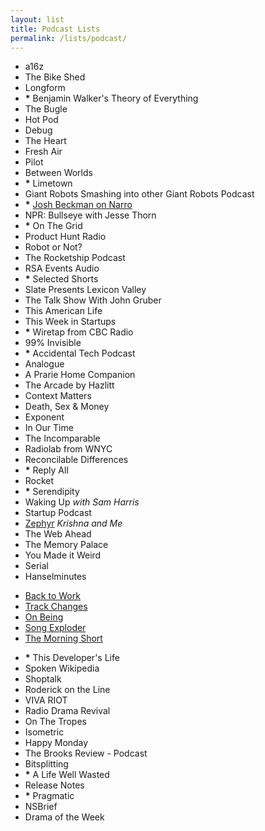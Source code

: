 ```yaml
---
layout: list
title: Podcast Lists
permalink: /lists/podcast/
---
```

<!-- list one -->
- a16z
- The Bike Shed
- Longform
- __*__ Benjamin Walker's Theory of Everything
- The Bugle
- Hot Pod
- Debug
- The Heart
- Fresh Air
- Pilot
- Between Worlds
- __*__ Limetown
- Giant Robots Smashing into other Giant Robots Podcast
- __*__ [Josh Beckman on Narro](http://narro.co)
- NPR: Bullseye with Jesse Thorn
- __*__ On The Grid
- Product Hunt Radio
- Robot or Not?
- The Rocketship Podcast
- RSA Events Audio
- __*__ Selected Shorts
- Slate Presents Lexicon Valley
- The Talk Show With John Gruber
- This American Life
- This Week in Startups
- __*__ Wiretap from CBC Radio
- 99% Invisible
- __*__ Accidental Tech Podcast
- Analogue
- A Prarie Home Companion
- The Arcade by Hazlitt
- Context Matters
- Death, Sex & Money
- Exponent
- In Our Time
- The Incomparable
- Radiolab from WNYC
- Reconcilable Differences
- __*__ Reply All
- Rocket
- __*__ Serendipity
- Waking Up _with Sam Harris_
- Startup Podcast
- [Zephyr](https://soundcloud.com/zephyrpodcast) _Krishna and Me_
- The Web Ahead
- The Memory Palace
- You Made it Weird
- Serial
- Hanselminutes

<!-- list two -->
- [Back to Work](http://5by5.tv/b2w)
- [Track Changes](https://trackchanges.postlight.com)
- [On Being](http://www.onbeing.org)
- [Song Exploder](//songexploder.net)
- [The Morning Short](https://itunes.apple.com/us/podcast/morning-short-your-daily-dose/id1082252606)

<!-- list three -->
- __*__ This Developer's Life
- Spoken Wikipedia
- Shoptalk
- Roderick on the Line
- VIVA RIOT
- Radio Drama Revival
- On The Tropes
- Isometric
- Happy Monday
- The Brooks Review - Podcast
- Bitsplitting
- __*__ A Life Well Wasted
- Release Notes
- __*__ Pragmatic
- NSBrief
- Drama of the Week
